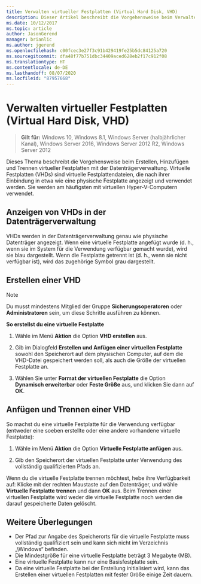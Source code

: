 ```yaml
---
title: Verwalten virtueller Festplatten (Virtual Hard Disk, VHD)
description: Dieser Artikel beschreibt die Vorgehensweise beim Verwalten virtueller Festplatten.
ms.date: 10/12/2017
ms.topic: article
author: JasonGerend
manager: brianlic
ms.author: jgerend
ms.openlocfilehash: c00fcec3e27f3c91b429419fe25b5dc84125a720
ms.sourcegitcommit: dfa48f77b751dbc34409aced628eb2f17c912f08
ms.translationtype: HT
ms.contentlocale: de-DE
ms.lasthandoff: 08/07/2020
ms.locfileid: "87957668"
---
```

# <a name="manage-virtual-hard-disks-vhd"></a>Verwalten virtueller Festplatten (Virtual Hard Disk, VHD)

> **Gilt für:** Windows 10, Windows 8.1, Windows Server (halbjährlicher Kanal), Windows Server 2016, Windows Server 2012 R2, Windows Server 2012

Dieses Thema beschreibt die Vorgehensweise beim Erstellen, Hinzufügen und Trennen virtueller Festplatten mit der Datenträgerverwaltung. Virtuelle Festplatten (VHDs) sind virtuelle Festplattendateien, die nach ihrer Einbindung in etwa wie eine physische Festplatte angezeigt und verwendet werden. Sie werden am häufigsten mit virtuellen Hyper-V-Computern verwendet.

## <a name="viewing-vhds-in-disk-management"></a>Anzeigen von VHDs in der Datenträgerverwaltung

VHDs werden in der Datenträgerverwaltung genau wie physische Datenträger angezeigt. Wenn eine virtuelle Festplatte angefügt wurde (d. h., wenn sie im System für die Verwendung verfügbar gemacht wurde), wird sie blau dargestellt. Wenn die Festplatte getrennt ist (d. h., wenn sie nicht verfügbar ist), wird das zugehörige Symbol grau dargestellt.

## <a name="creating-a-vhd"></a>Erstellen einer VHD

> [!NOTE]
> Du musst mindestens Mitglied der Gruppe **Sicherungsoperatoren** oder **Administratoren** sein, um diese Schritte ausführen zu können.

**So erstellst du eine virtuelle Festplatte**

1.  Wähle im Menü **Aktion** die Option **VHD erstellen** aus.

2.  Gib im Dialogfeld **Erstellen und Anfügen einer virtuellen Festplatte** sowohl den Speicherort auf dem physischen Computer, auf dem die VHD-Datei gespeichert werden soll, als auch die Größe der virtuellen Festplatte an.

3.  Wählen Sie unter **Format der virtuellen Festplatte** die Option **Dynamisch erweiterbar** oder **Feste Größe** aus, und klicken Sie dann auf **OK**.

## <a name="attaching-and-detaching-a-vhd"></a>Anfügen und Trennen einer VHD

So machst du eine virtuelle Festplatte für die Verwendung verfügbar (entweder eine soeben erstellte oder eine andere vorhandene virtuelle Festplatte):

1. Wähle im Menü **Aktion** die Option **Virtuelle Festplatte anfügen** aus.

2. Gib den Speicherort der virtuellen Festplatte unter Verwendung des vollständig qualifizierten Pfads an.

Wenn du die virtuelle Festplatte trennen möchtest, hebe ihre Verfügbarkeit auf: Klicke mit der rechten Maustaste auf den Datenträger, und wähle **Virtuelle Festplatte trennen** und dann **OK** aus. Beim Trennen einer virtuellen Festplatte wird weder die virtuelle Festplatte noch werden die darauf gespeicherte Daten gelöscht.

## <a name="additional-considerations"></a>Weitere Überlegungen

-   Der Pfad zur Angabe des Speicherorts für die virtuelle Festplatte muss vollständig qualifiziert sein und kann sich nicht im Verzeichnis „\\Windows“ befinden.
-   Die Mindestgröße für eine virtuelle Festplatte beträgt 3 Megabyte (MB).
-   Eine virtuelle Festplatte kann nur eine Basisfestplatte sein.
-   Da eine virtuelle Festplatte bei der Erstellung initialisiert wird, kann das Erstellen einer virtuellen Festplatten mit fester Größe einige Zeit dauern.
